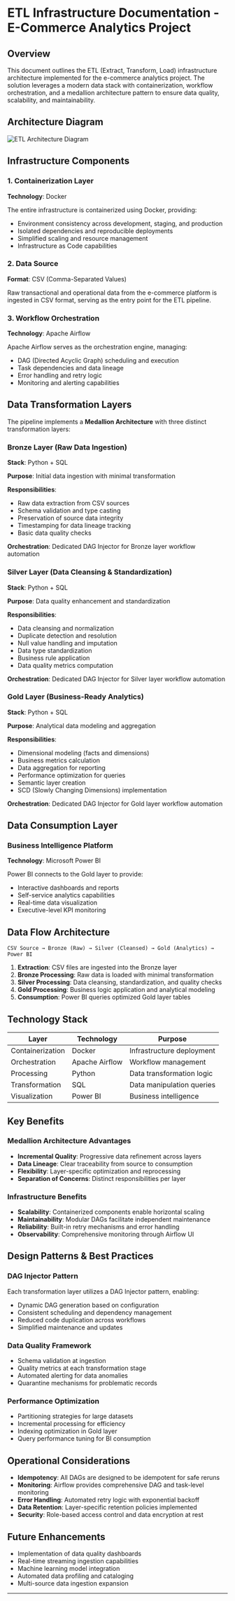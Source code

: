 # ETL Infrastructure Documentation - E-Commerce Analytics Project

## Overview

This document outlines the ETL (Extract, Transform, Load) infrastructure architecture implemented for the e-commerce analytics project. The solution leverages a modern data stack with containerization, workflow orchestration, and a medallion architecture pattern to ensure data quality, scalability, and maintainability.

## Architecture Diagram

![ETL Architecture Diagram](https://github.com/Oscaretz/End-to-end-pipeline-VideoStreaming/blob/widman/images/Pipeline-E-commerce.png)

## Infrastructure Components

### 1. Containerization Layer
**Technology**: Docker

The entire infrastructure is containerized using Docker, providing:
- Environment consistency across development, staging, and production
- Isolated dependencies and reproducible deployments
- Simplified scaling and resource management
- Infrastructure as Code capabilities

### 2. Data Source
**Format**: CSV (Comma-Separated Values)

Raw transactional and operational data from the e-commerce platform is ingested in CSV format, serving as the entry point for the ETL pipeline.

### 3. Workflow Orchestration
**Technology**: Apache Airflow

Apache Airflow serves as the orchestration engine, managing:
- DAG (Directed Acyclic Graph) scheduling and execution
- Task dependencies and data lineage
- Error handling and retry logic
- Monitoring and alerting capabilities

## Data Transformation Layers

The pipeline implements a **Medallion Architecture** with three distinct transformation layers:

### Bronze Layer (Raw Data Ingestion)
**Stack**: Python + SQL

**Purpose**: Initial data ingestion with minimal transformation

**Responsibilities**:
- Raw data extraction from CSV sources
- Schema validation and type casting
- Preservation of source data integrity
- Timestamping for data lineage tracking
- Basic data quality checks

**Orchestration**: Dedicated DAG Injector for Bronze layer workflow automation

### Silver Layer (Data Cleansing & Standardization)
**Stack**: Python + SQL

**Purpose**: Data quality enhancement and standardization

**Responsibilities**:
- Data cleansing and normalization
- Duplicate detection and resolution
- Null value handling and imputation
- Data type standardization
- Business rule application
- Data quality metrics computation

**Orchestration**: Dedicated DAG Injector for Silver layer workflow automation

### Gold Layer (Business-Ready Analytics)
**Stack**: Python + SQL

**Purpose**: Analytical data modeling and aggregation

**Responsibilities**:
- Dimensional modeling (facts and dimensions)
- Business metrics calculation
- Data aggregation for reporting
- Performance optimization for queries
- Semantic layer creation
- SCD (Slowly Changing Dimensions) implementation

**Orchestration**: Dedicated DAG Injector for Gold layer workflow automation

## Data Consumption Layer

### Business Intelligence Platform
**Technology**: Microsoft Power BI

Power BI connects to the Gold layer to provide:
- Interactive dashboards and reports
- Self-service analytics capabilities
- Real-time data visualization
- Executive-level KPI monitoring

## Data Flow Architecture

```
CSV Source → Bronze (Raw) → Silver (Cleansed) → Gold (Analytics) → Power BI
```

1. **Extraction**: CSV files are ingested into the Bronze layer
2. **Bronze Processing**: Raw data is loaded with minimal transformation
3. **Silver Processing**: Data cleansing, standardization, and quality checks
4. **Gold Processing**: Business logic application and analytical modeling
5. **Consumption**: Power BI queries optimized Gold layer tables

## Technology Stack

| Layer | Technology | Purpose |
|-------|-----------|---------|
| Containerization | Docker | Infrastructure deployment |
| Orchestration | Apache Airflow | Workflow management |
| Processing | Python | Data transformation logic |
| Transformation | SQL | Data manipulation queries |
| Visualization | Power BI | Business intelligence |

## Key Benefits

### Medallion Architecture Advantages
- **Incremental Quality**: Progressive data refinement across layers
- **Data Lineage**: Clear traceability from source to consumption
- **Flexibility**: Layer-specific optimization and reprocessing
- **Separation of Concerns**: Distinct responsibilities per layer

### Infrastructure Benefits
- **Scalability**: Containerized components enable horizontal scaling
- **Maintainability**: Modular DAGs facilitate independent maintenance
- **Reliability**: Built-in retry mechanisms and error handling
- **Observability**: Comprehensive monitoring through Airflow UI

## Design Patterns & Best Practices

### DAG Injector Pattern
Each transformation layer utilizes a DAG Injector pattern, enabling:
- Dynamic DAG generation based on configuration
- Consistent scheduling and dependency management
- Reduced code duplication across workflows
- Simplified maintenance and updates

### Data Quality Framework
- Schema validation at ingestion
- Quality metrics at each transformation stage
- Automated alerting for data anomalies
- Quarantine mechanisms for problematic records

### Performance Optimization
- Partitioning strategies for large datasets
- Incremental processing for efficiency
- Indexing optimization in Gold layer
- Query performance tuning for BI consumption

## Operational Considerations

- **Idempotency**: All DAGs are designed to be idempotent for safe reruns
- **Monitoring**: Airflow provides comprehensive DAG and task-level monitoring
- **Error Handling**: Automated retry logic with exponential backoff
- **Data Retention**: Layer-specific retention policies implemented
- **Security**: Role-based access control and data encryption at rest

## Future Enhancements

- Implementation of data quality dashboards
- Real-time streaming ingestion capabilities
- Machine learning model integration
- Automated data profiling and cataloging
- Multi-source data ingestion expansion

---
